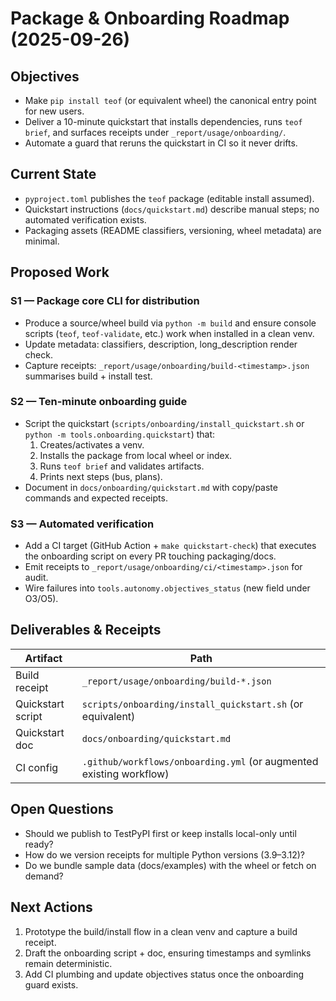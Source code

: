 # Package & Onboarding Roadmap (2025-09-26)

## Objectives
- Make `pip install teof` (or equivalent wheel) the canonical entry point for
  new users.
- Deliver a 10-minute quickstart that installs dependencies, runs `teof brief`,
  and surfaces receipts under `_report/usage/onboarding/`.
- Automate a guard that reruns the quickstart in CI so it never drifts.

## Current State
- `pyproject.toml` publishes the `teof` package (editable install assumed).
- Quickstart instructions (`docs/quickstart.md`) describe manual steps; no
  automated verification exists.
- Packaging assets (README classifiers, versioning, wheel metadata) are minimal.

## Proposed Work

### S1 — Package core CLI for distribution
- Produce a source/wheel build via `python -m build` and ensure console scripts
  (`teof`, `teof-validate`, etc.) work when installed in a clean venv.
- Update metadata: classifiers, description, long_description render check.
- Capture receipts: `_report/usage/onboarding/build-<timestamp>.json` summarises
  build + install test.

### S2 — Ten-minute onboarding guide
- Script the quickstart (`scripts/onboarding/install_quickstart.sh` or
  `python -m tools.onboarding.quickstart`) that:
  1. Creates/activates a venv.
  2. Installs the package from local wheel or index.
  3. Runs `teof brief` and validates artifacts.
  4. Prints next steps (bus, plans).
- Document in `docs/onboarding/quickstart.md` with copy/paste commands and
  expected receipts.

### S3 — Automated verification
- Add a CI target (GitHub Action + `make quickstart-check`) that executes the
  onboarding script on every PR touching packaging/docs.
- Emit receipts to `_report/usage/onboarding/ci/<timestamp>.json` for audit.
- Wire failures into `tools.autonomy.objectives_status` (new field under O3/O5).

## Deliverables & Receipts
| Artifact | Path |
| --- | --- |
| Build receipt | `_report/usage/onboarding/build-*.json` |
| Quickstart script | `scripts/onboarding/install_quickstart.sh` (or equivalent) |
| Quickstart doc | `docs/onboarding/quickstart.md` |
| CI config | `.github/workflows/onboarding.yml` (or augmented existing workflow) |

## Open Questions
- Should we publish to TestPyPI first or keep installs local-only until ready?
- How do we version receipts for multiple Python versions (3.9–3.12)?
- Do we bundle sample data (docs/examples) with the wheel or fetch on demand?

## Next Actions
1. Prototype the build/install flow in a clean venv and capture a build receipt.
2. Draft the onboarding script + doc, ensuring timestamps and symlinks remain deterministic.
3. Add CI plumbing and update objectives status once the onboarding guard exists.
